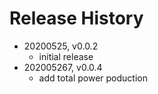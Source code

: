 # Release History

* 20200525, v0.0.2
	* initial release
* 202005267, v0.0.4
	* add total power poduction
